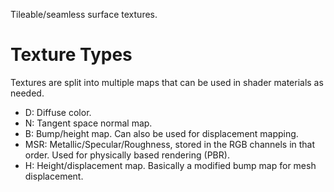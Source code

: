 Tileable/seamless surface textures.

Texture Types
=============
Textures are split into multiple maps that can be used in shader materials as needed.

* D: Diffuse color.
* N: Tangent space normal map.
* B: Bump/height map. Can also be used for displacement mapping.
* MSR: Metallic/Specular/Roughness, stored in the RGB channels in that order. Used for physically based rendering (PBR).
* H: Height/displacement map. Basically a modified bump map for mesh displacement.
